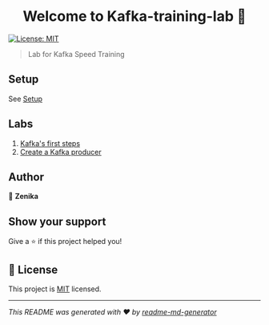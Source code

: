 <h1 align="center">Welcome to Kafka-training-lab 👋</h1>
<p>
  <a href="LICENSE" target="_blank">
    <img alt="License: MIT" src="https://img.shields.io/badge/License-MIT-yellow.svg" />
  </a>
</p>

> Lab for Kafka Speed Training

## Setup

See [Setup](./training/setup.md)

## Labs

1. [Kafka's first steps](./training/lab_01_kafka_first_steps.md)
1. [Create a Kafka producer](./training/lab_02_create_a_kafka_producer.md)

## Author

👤 **Zenika**

## Show your support

Give a ⭐️ if this project helped you!

## 📝 License

This project is [MIT](LICENSE) licensed.

***
_This README was generated with ❤️ by [readme-md-generator](https://github.com/kefranabg/readme-md-generator)_